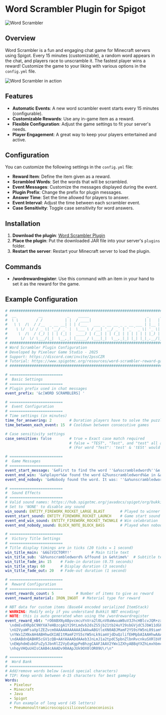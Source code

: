 # Word Scrambler Plugin for Spigot

![Word Scrambler](https://pixeleur.fr/IMAGES/iconJeux/Plugin_WordScramblerTitle.png)

## Overview

Word Scrambler is a fun and engaging chat game for Minecraft servers using Spigot. Every 15 minutes (customizable), a random word appears in the chat, and players race to unscramble it. The fastest player wins a reward! Customize the game to your liking with various options in the `config.yml` file.

![Word Scrambler in action](https://pixeleur.fr/IMAGES/iconJeux/Plugin_wordScramblerGif.gif)

## Features

- **Automatic Events**: A new word scrambler event starts every 15 minutes (configurable).
- **Customizable Rewards**: Use any in-game item as a reward.
- **Flexible Configuration**: Adjust the game settings to fit your server's needs.
- **Player Engagement**: A great way to keep your players entertained and active.

## Configuration

You can customize the following settings in the `config.yml` file:

- **Reward Item**: Define the item given as a reward.
- **Scrambled Words**: Set the words that will be scrambled.
- **Event Messages**: Customize the messages displayed during the event.
- **Plugin Prefix**: Change the prefix for plugin messages.
- **Answer Time**: Set the time allowed for players to answer.
- **Event Interval**: Adjust the time between each scrambler event.
- **Case Sensitivity**: Toggle case sensitivity for word answers.

## Installation

1. **Download the plugin**: [Word Scrambler Plugin](PUT_SPIGOT_LINK_HERE)
2. **Place the plugin**: Put the downloaded JAR file into your server's `plugins` folder.
3. **Restart the server**: Restart your Minecraft server to load the plugin.

## Commands

- **/wordrewardregister**: Use this command with an item in your hand to set it as the reward for the game.

## Example Configuration

```yaml
# ###################################################################################
#  __          __           _    _____                          _     _             #
#  \ \        / /          | |  / ____|                        | |   | |            #
#   \ \  /\  / /__  _ __ __| | | (___   ___ _ __ __ _ _ __ ___ | |__ | | ___ _ __   #
#    \ \/  \/ / _ \| '__/ _` |  \___ \ / __| '__/ _` | '_ ` _ \| '_ \| |/ _ \ '__|  #
#     \  /\  / (_) | | | (_| |  ____) | (__| | | (_| | | | | | | |_) | |  __/ |     #
#      \/  \/ \___/|_|  \__,_| |_____/ \___|_|  \__,_|_| |_| |_|_.__/|_|\___|_|     #
# ###################################################################################
# Word Scrambler Plugin Configuration                                               #
# Developed by Pixeleur Game Studio - 2025                                          #
# Support: https://discord.com/invite/2pssCZR                                       #
# Tutorial: https://www.spigotmc.org/resources/word-scrambler-reward-game.118505/   #
# ###################################################################################

# ========================
#  Basic Settings
# ========================
# Plugin prefix used in chat messages
event_prefix: '&c[WORD SCRAMBLERS] '

# ========================
#  Event Configuration
# ========================
# Time settings (in minutes)
time_for_answering: 2        # Duration players have to solve the puzzle
time_between_each_event: 15  # Cooldown between consecutive games

# Case sensitivity settings
case_sensitive: false        # true = Exact case match required
                             # false = "TEST", "Test", and "test" all accepted
                             # (For word "Test": 'test' & 'tESt' would work when false)

# ========================
#  Game Messages
# ========================
event_start_message: '&eFirst to find the word ''&a%scrambledword%''&e, will win the game.'
event_end_win: '&a%player%&e found the word &2%unscrambledword%&e in &a%time%&e!'
event_end_nobody: '&eNobody found the word. It was: ''&a%unscrambledword%&e'''

# ========================
#  Sound Effects
# ========================
# Valid sound names: https://hub.spigotmc.org/javadocs/spigot/org/bukkit/Sound.html
# Set to 'NONE' to disable any sound
win_sound: ENTITY_FIREWORK_ROCKET_LARGE_BLAST       # Played to winner
event_start_sound: ENTITY_FIREWORK_ROCKET_LAUNCH    # Game start sound
event_end_win_sound: ENTITY_FIREWORK_ROCKET_TWINKLE # Win celebration
event_end_nobody_sound: BLOCK_NOTE_BLOCK_BASS       # Played when nobody wins

# ========================
#  Victory Title Settings
# ========================
# Title display timings are in ticks (20 ticks = 1 second)
win_title_main: '&6&lVICTORY!'         # Main title text
win_title_sub: '&b%unscrambledword% &ffound in &e%time%'  # Subtitle text
win_title_fade_in: 15    # Fade-in duration (0.75 seconds)
win_title_stay: 60       # Display duration (3 seconds)
win_title_fade_out: 20   # Fade-out duration (1 second)

# ========================
#  Reward Configuration
# ========================
event_rewards_count: 5          # Number of items to give as reward
event_reward_material: IRON_INGOT  # Material type for reward

# NBT data for custom items (Base64 encoded serialized ItemStack)
# WARNING: Modify only if you understand Bukkit NBT encoding!
# NOTE: this is auto generated when using the /wordrewardregister
event_reward_nbt: "rO0ABXNyABpvcmcuYnVra2l0LnV0aWwuaW8uV3JhcHBlcvJQR+zxEm8FAgABTAADbWFwdAAPTGph\r\
  \ndmEvdXRpbC9NYXA7eHBzcgA1Y29tLmdvb2dsZS5jb21tb24uY29sbGVjdC5JbW11dGFibGVNYXAk\r\
  \nU2VyaWFsaXplZEZvcm0AAAAAAAAAAAIAAkwABGtleXN0ABJMamF2YS9sYW5nL09iamVjdDtMAAZ2\r\
  \nYWx1ZXNxAH4ABHhwdXIAE1tMamF2YS5sYW5nLk9iamVjdDuQzlifEHMpbAIAAHhwAAAAA3QAAj09\r\
  \ndAABdnQABHR5cGV1cQB+AAYAAAADdAAeb3JnLmJ1a2tpdC5pbnZlbnRvcnkuSXRlbVN0YWNrc3IA\r\
  \nEWphdmEubGFuZy5JbnRlZ2VyEuKgpPeBhzgCAAFJAAV2YWx1ZXhyABBqYXZhLmxhbmcuTnVtYmVy\r\
  \nhqyVHQuU4IsCAAB4cAAADv90AApJUk9OX0lOR09U\r\n"

# ========================
#  Word Bank
# ========================
# Add/remove words below (avoid special characters)
# TIP: Keep words between 4-15 characters for best gameplay
Words:
  - Pixeleur
  - Minecraft
  - Java
  - Spigot
  # Fun example of long word (45 letters)
  - Pneumonoultramicroscopicsilicovolcanoconiosis
